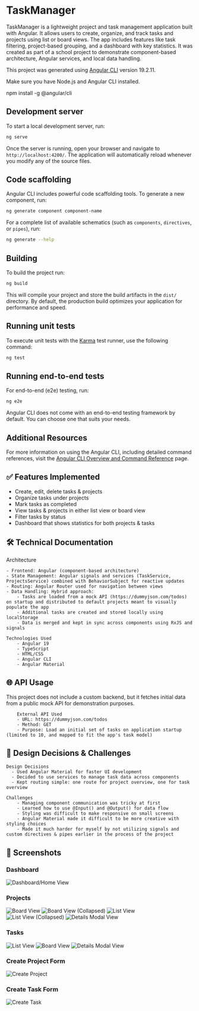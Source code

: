 # TaskManager

TaskManager is a lightweight project and task management application built with Angular. It allows users to create, organize, and track tasks and projects using list or board views. The app includes features like task filtering, project-based grouping, and a dashboard with key statistics. It was created as part of a school project to demonstrate component-based architecture, Angular services, and local data handling.

This project was generated using [Angular CLI](https://github.com/angular/angular-cli) version 19.2.11.

Make sure you have Node.js and Angular CLI installed.

npm install -g @angular/cli

## Development server

To start a local development server, run:

```bash
ng serve
```

Once the server is running, open your browser and navigate to `http://localhost:4200/`. The application will automatically reload whenever you modify any of the source files.

## Code scaffolding

Angular CLI includes powerful code scaffolding tools. To generate a new component, run:

```bash
ng generate component component-name
```

For a complete list of available schematics (such as `components`, `directives`, or `pipes`), run:

```bash
ng generate --help
```

## Building

To build the project run:

```bash
ng build
```

This will compile your project and store the build artifacts in the `dist/` directory. By default, the production build optimizes your application for performance and speed.

## Running unit tests

To execute unit tests with the [Karma](https://karma-runner.github.io) test runner, use the following command:

```bash
ng test
```

## Running end-to-end tests

For end-to-end (e2e) testing, run:

```bash
ng e2e
```

Angular CLI does not come with an end-to-end testing framework by default. You can choose one that suits your needs.

## Additional Resources

For more information on using the Angular CLI, including detailed command references, visit the [Angular CLI Overview and Command Reference](https://angular.dev/tools/cli) page.

## ✅ Features Implemented

- Create, edit, delete tasks & projects
- Organize tasks under projects
- Mark tasks as completed
- View tasks & projects in either list view or board view
- Filter tasks by status
- Dashboard that shows statistics for both projects & tasks

## 🛠️ Technical Documentation
  Architecture 
  
    - Frontend: Angular (component-based architecture) 
    - State Management: Angular signals and services (TaskService, ProjectsService) combined with BehaviorSubject for reactive updates 
    - Routing: Angular Router used for navigation between views 
    - Data Handling: Hybrid approach: 
        - Tasks are loaded from a mock API (https://dummyjson.com/todos) on startup and distributed to default projects meant to visually populate the app 
        - Additional tasks are created and stored locally using localStorage 
        - Data is merged and kept in sync across components using RxJS and signals

    Technologies Used
        - Angular 19
        - TypeScript
        - HTML/CSS
        - Angular CLI
        - Angular Material

## 🌐 API Usage
This project does not include a custom backend, but it fetches initial data from a public mock API for demonstration purposes.

        External API Used 
        - URL: https://dummyjson.com/todos   
        - Method: GET 
        - Purpose: Load an initial set of tasks on application startup (limited to 10, and mapped to fit the app's task model)

## 💭 Design Decisions & Challenges
    Design Decisions 
      - Used Angular Material for faster UI development 
      - Decided to use services to manage task data across components 
      - Kept routing simple: one route for project overview, one for task overview

    Challenges
        - Managing component communication was tricky at first
        - Learned how to use @Input() and @Output() for data flow
        - Styling was difficult to make responsive on small screens
        - Angular Material made it difficult to be more creative with styling choices
        - Made it much harder for myself by not utilizing signals and custom directives & pipes earlier in the process of the project

## 📸 Screenshots

### Dashboard

![Dashboard/Home View](screenshots/home-dashboard.png)

### Projects

![Board View](screenshots/projects-board.png)
![Board View (Collapsed)](screenshots/projects-board-collapsed.png)
![List View](screenshots/projects-list.png)
![List View (Collapsed)](screenshots/projects-list-collapsed.png)
![Details Modal View](screenshots/project-details.png)

### Tasks

![List View](screenshots/tasks-list.png)
![Board View](screenshots/tasks-board.png)
![Details Modal View](screenshots/task-details.png)

### Create Project Form

![Create Project](screenshots/create-project.png)

### Create Task Form

![Create Task](screenshots/create-task.png)
